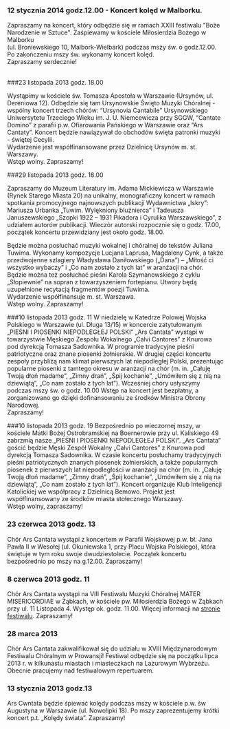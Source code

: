 ### 12 stycznia 2014  godz.12.00 - Koncert kolęd w Malborku.

Zapraszamy na koncert, który odbędzie się
w ramach XXIII festiwalu "Boże Narodzenie w Sztuce".
Zaśpiewamy w kościele Miłosierdzia Bożego w Malborku  
(ul. Broniewskiego 10, Malbork-Wielbark)
podczas mszy św. o godz.12.00.<br>
Po zakończeniu mszy św. wykonamy koncert kolęd.
<br>
Zapraszamy serdecznie!
<br><br>

###23 listopada 2013 godz. 18.00 

Wystąpimy w kościele św. Tomasza Apostoła w Warszawie (Ursynów, ul. Dereniowa 12). 
Odbędzie się tam Ursynowskie Święto Muzyki Chóralnej - wspólny koncert trzech chórów: 
“Ursynovia Cantabile” Ursynowskiego Uniwersytetu Trzeciego Wieku im. J. U. Niemcewicza
przy SGGW, “Cantate Domino” z parafii p.w. Ofiarowania Pańskiego w Warszawie oraz “Ars
Cantaty”. Koncert będzie nawiązywał do obchodów święta patronki muzyki - świętej Cecylii. 
<br>
Wydarzenie jest współfinansowane przez Dzielnicę Ursynów m. st. Warszawy.
<br>
Wstęp wolny. Zapraszamy!

###29 listopada 2013 godz. 18.00

Zapraszamy do Muzeum Literatury im. Adama Mickiewicza w Warszawie (Rynek Starego 
Miasta 20) na unikalny, monograficzny koncert w ramach spotkania promocyjnego najnowszych 
publikacji Wydawnictwa „Iskry”: Mariusza Urbanka „Tuwim. Wylękniony bluźnierca” i Tadeusza
Januszewskiego „Szopki 1922 – 1931 Pikadora i Cyrulika Warszawskiego”, z udziałem autorów 
publikacji. Wieczór autorski rozpocznie się o godz. 17.00, początek koncertu przewidziany jest około 
godz. 18.00.

Będzie można posłuchać muzyki wokalnej i chóralnej do tekstów Juliana Tuwima. Wykonamy 
kompozycje Lucjana Laprusa, Magdaleny Cynk, a także przedwojenne szlagiery Władysława 
Daniłowskiego („Dana”) – „Miłość ci wszystko wybaczy” i „Co nam zostało z tych lat” w aranżacji na 
chór. Będzie można też posłuchać pieśni Karola Szymanowskiego z cyklu „Słopiewnie” na sopran z 
towarzyszeniem fortepianu. Utwory będą uzupełnione recytacją fragmentów poezji Tuwima.
<br>
Wydarzenie współfinansuje m. st. Warszawa.
<br>
Wstęp wolny. Zapraszamy!
<br>


###10 listopada 2013  godz. 11
W niedzielę w Katedrze Polowej Wojska Polskiego w Warszawie (ul. Długa 13/15) w koncercie zatytułowanym „PIEŚNI I PIOSENKI NIEPODLEGŁEJ POLSKI” „Ars Cantata” wystąpi w towarzystwie Męskiego Zespołu Wokalnego „Calvi Cantores” z Knurowa pod dyrekcją Tomasza Sadownika. W programie tradycyjne pieśni patriotyczne oraz znane piosenki żołnierskie. W drugiej części koncertu zespoły przybliżą nam klimat pierwszych lat niepodległej Polski, prezentując popularne piosenki z tamtego okresu w aranżacji na chór (m. in. „Całuję Twoją dłoń madame”, „Zimny drań”, „Śpij kochanie”, „Umówiłem się z nią na dziewiątą”, „Co nam zostało z tych lat”). Wcześniej chóry usłyszymy podczas mszy św. o godz. 10.00
Wstęp na koncert jest bezpłatny, a zorganizowano go dzięki dofinansowaniu ze środków Ministra Obrony Narodowej. 
<br>Zapraszamy! 

###10 listopada 2013 godz. 19 
Bezpośrednio po wieczornej mszy, w kościele Matki Bożej Ostrobramskiej na Boernerowie przy ul. Kaliskiego 49 zabrzmią nasze „PIEŚNI I PIOSENKI NIEPODLEGŁEJ POLSKI”. „Ars Cantata” gościć będzie Męski Zespół Wokalny „Calvi Cantores” z Knurowa pod dyrekcją Tomasza Sadownika. W czasie koncertu posłuchamy tradycyjnych pieśni patriotycznych znanych piosenek żołnierskich, a także popularnych piosenek z pierwszych lat niepodległości w aranżacji na chór (m. in. „Całuję Twoją dłoń madame”, „Zimny drań”, „Śpij kochanie”, „Umówiłem się z nią na dziewiątą”, „Co nam zostało z tych lat”). Koncert organizuje Klub Inteligencji Katolickiej we współpracy z Dzielnicą Bemowo. Projekt jest współfinansowany ze środków miasta stołecznego Warszawy.
<br>Wstęp wolny, zapraszamy!


### 23 czerwca 2013 godz. 13
Chór Ars Cantata wystąpi z koncertem w Parafii Wojskowej p.w. bł. Jana Pawła II w Wesołej (ul. Okuniewska 1, przy Placu Wojska Polskiego), która świętuje w tym roku swoje dwudziestolecie. Początek koncertu bezpośrednio po mszy na g.12.00.
Zapraszamy!

### 8 czerwca 2013 godz. 11
Chór Ars Cantata wystąpi na VIII Festiwalu Muzyki Chóralnej MATER MISERICORDIAE w Ząbkach, w kościele pw. Miłosierdzia 
Bożego w Ząbkach przy ul. 11 Listopada 4. Występ ok. godz. 11.00. Więcej informacji na 
<a href="http://www.caecilianum.eu/konkursy-choralne/425-vii-festiwal-muzyki-choralnej-mater-misericordiae.html">stronie festiwalu</a>.
Zapraszamy!

### 28 marca 2013
Chór Ars Cantata zakwalifikował się do udziału w XVIII Międzynarodowym Festiwalu Chóralnym w Prowansji! 
Festiwal odbędzie się na początku lipca 2013 r. w kilkunastu miastach i miasteczkach na Lazurowym Wybrzeżu. 
Obecnie pracujemy nad festiwalowym repertuarem.

### 13 stycznia 2013 godz.13
Ars Cwntata będzie śpiewać kolędy podczas mszy w kościele p.w. św Augustyna w Warszawie (ul. Nowolipki 18). 
Po mszy zaprezentujemy krótki koncert p.t. „Kolędy świata”. Zapraszamy!
